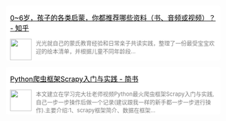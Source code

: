 



<div style="background-color:white;padding:1px 10px;width:480px;border-radius:5px;;margin-top:15px;">
    <div>
        <p><font size=3 style="color:black;"><a href="https://www.zhihu.com/question/68723210/answer/268279467" _target="blank" style="color:black;">0~6岁，孩子的各类启蒙，你都推荐哪些资料（书、音频或视频）？ - 知乎</a></font></p>
    </div>
    <div style="display:flex;display:-webkit-flex;">
        <div style="width:50px;">
            <img style="width:50px;" src='https://www.zhihu.com/favicon.ico' />        
        </div>
        <div style="flex:1;-webkit-flex:1;padding-left:10px;overflow:hidden;">
            <font size=2 color=grey>光光就自己的蒙氏教育经验和日常亲子共读实践，整理了一份最受宝宝欢迎的绘本清单，并根据儿童不同年龄段…</font>
        </div>
    </div>
</div>

<div style="background-color:white;padding:1px 10px;width:480px;border-radius:5px;margin-top:15px;">
    <div>
        <p>
            <font size=3 style="color:black;">
                <a href="https://www.jianshu.com/p/169b62a8a269" _target="blank" style="color:black;">Python爬虫框架Scrapy入门与实践 - 简书</a>
            </font>
        </p>
    </div>
    <div style="display:flex;display:-webkit-flex;">
        <div style="width:50px;">
            <img style="width:50px;" src="https://www.jianshu.com/favicon.ico" />
        </div>
        <div style="flex:1;-webkit-flex:1;padding-left:10px;overflow:hidden;">
            <font size=2 color=grey>本文建立在学习完大壮老师视频Python最火爬虫框架Scrapy入门与实践,自己一步一步操作后做一个记录(建议跟我一样的新手都一步一步进行操作).主要介绍:1、scrapy框架简介、数据在框架...</font>
        </div>
    </div>
</div>